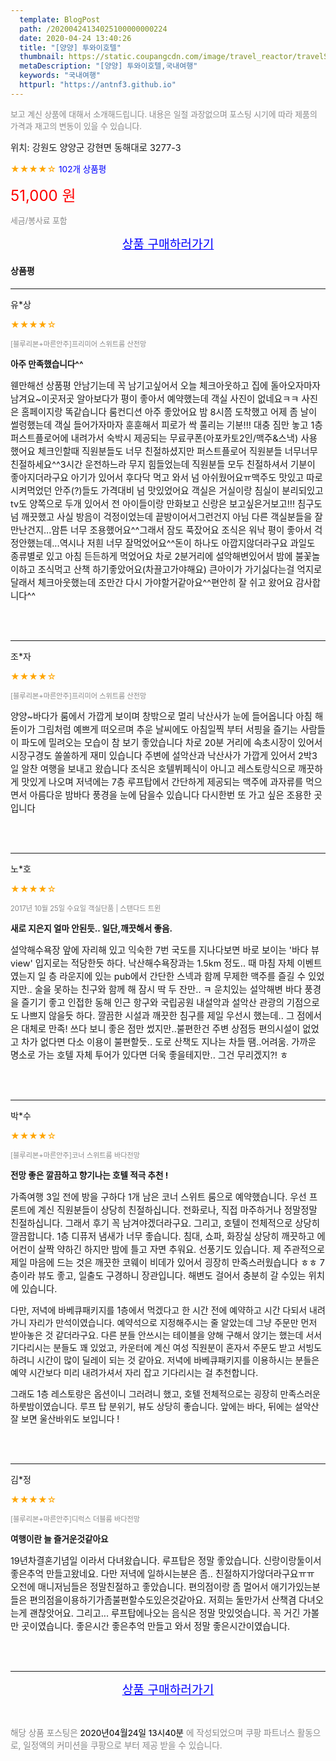 ```yaml
---
  template: BlogPost
  path: /20200424134025100000000224
  date: 2020-04-24 13:40:26
  title: "[양양] 투와이호텔"
  thumbnail: https://static.coupangcdn.com/image/travel_reactor/travelSeller/hotel/A00107938/2f4694e4-27b3-413a-864b-18fa515d84d7.JPG
  metaDescription: "[양양] 투와이호텔,국내여행"
  keywords: "국내여행"
  httpurl: "https://antnf3.github.io"
---
```

  
<span style="color: #888;font-size:0.8rem">보고 계신 상품에 대해서 소개해드립니다.
내용은 일절 과장없으며 포스팅 시기에 따라 제품의 가격과 재고의 변동이 있을 수 있습니다.</span>
  
<span style="font-size: 0.9rem;">위치: 강원도 양양군 강현면 동해대로 3277-3 </span>
  
<span style="color: orange;">★★★★☆</span> <span style="color: blue;font-size: 0.85rem;">102개 상품평</span>
  
<span style="color: red;font-size: 1.5rem;">51,000 원</span>
  
<span style="color: #888;font-size:0.8rem">세금/봉사료 포함</span>





<p align="center"><a href="http://me2.do/F1RBE4no" style="font-size: 1.2rem; color: blue;">상품 구매하러가기</a></p>

#### 상품평
  
---
  
유*상
    
<span style="color: orange;">★★★★☆</span>
    
<span style="color: #888;font-size:0.7rem">[블루리본+마른안주]프리미어 스위트룸 산전망</span>
    
<span style="font-size:0.85rem">**아주 만족했습니다^^**</span>
    
<span style="font-size: 0.9rem;">웬만해선 상품평 안남기는데 꼭 남기고싶어서 오늘 체크아웃하고 집에 돌아오자마자 남겨요~이곳저곳 알아보다가 평이 좋아서 예약했는데 객실 사진이 없네요ㅋㅋ 사진은 홈페이지랑 똑같습니다 룸컨디션 아주 좋았어요 밤 8시쯤 도착했고 어제 좀 날이 썰렁했는데 객실 들어가자마자 훈훈해서 피로가 싹 풀리는 기분!!! 대충 짐만 놓고 1층 퍼스트플로어에 내려가서 숙박시 제공되는 무료쿠폰(아포카토2인/맥주&스낵) 사용했어요 체크인할때 직원분들도 너무 친절하셨지만 퍼스트플로어 직원분들 너무너무 친절하세요^^3시간 운전하느라 무지 힘들었는데 직원분들 모두 친절하셔서 기분이 좋아지더라구요 아기가 있어서 후다닥 먹고 와서 넘 아쉬웠어요ㅠ맥주도 맛있고 따로 시켜먹었던 안주(?)들도 가격대비 넘 맛있었어요 객실은 거실이랑 침실이 분리되있고 tv도 양쪽으로 두개 있어서 전 아이들이랑 만화보고 신랑은 보고싶은거보고!!! 침구도 넘 깨끗했고 사실 방음이 걱정이었는데 끝방이어서그런건지 아님 다른 객실분들을 잘 만난건지...암튼 너무 조용했어요^^그래서 잠도 푹잤어요 조식은 워낙 평이 좋아서 걱정안했는데...역시나 저흰 너무 잘먹었어요^^돈이 하나도 아깝지않더라구요 과일도 종류별로 있고 아침 든든하게 먹었어요 차로 2분거리에 설악해변있어서 밤에 불꽃놀이하고 조식먹고 산책 하기좋았어요(차끌고가야해요) 큰아이가 가기싫다는걸 억지로 달래서 체크아웃했는데 조만간 다시 가야할거같아요^^편안히 잘 쉬고 왔어요 감사합니다^^</span>
    
<br>
<br>

---
  
조*자
    
<span style="color: orange;">★★★★☆</span>
    
<span style="color: #888;font-size:0.7rem">[블루리본+마른안주]프리미어 스위트룸 산전망</span>
    

    
<span style="font-size: 0.9rem;">양양~바다가  룸에서 가깝게 보이며
창밖으로 멀리 낙산사가 눈에 들어옵니다
아침 해돋이가 그림처럼 예쁘게 떠오르며
추운 날씨에도 아침일찍 부터 서핑을 
즐기는 사람들이 파도에 밀려오는 모습이
참 보기 좋았습니다
차로 20분 거리에 속초시장이 있어서
시장구경도 쏠쏠하게 재미 있습니다
주변에 설악산과 낙산사가 가깝게 있어서
2박3일 알찬 여행을 보내고 왔습니다
조식은 호텔뷔페식이 아니고
레스토랑식으로 깨끗하게 맛있게 나오며
저녁에는 7층 루프탑에서 간단하게 
제공되는 맥주에  과자류를 먹으면서
아름다운 밤바다 풍경을 눈에 담을수 있습니다
다시한번 또 가고 싶은 조용한 곳입니다</span>
    
<br>
<br>

---
  
노*호
    
<span style="color: orange;">★★★★☆</span>
    
<span style="color: #888;font-size:0.7rem">2017년 10월 25일 수요일 객실단품 | 스탠다드 트윈</span>
    
<span style="font-size:0.85rem">**새로 지은지 얼마 안된듯.. 일단,깨끗해서 좋음.**</span>
    
<span style="font-size: 0.9rem;">설악해수욕장 앞에 자리해 있고 익숙한 7번 국도를 지나다보면 바로 보이는 '바다 뷰 view' 입지로는 적당한듯 하다. 낙산해수욕장과는 1.5km 정도..
때 마침 자체 이벤트였는지 일 층 라운지에 있는 pub에서 간단한 스넥과 함께 무제한 맥주를 즐길 수 있었지만.. 술을 못하는 친구와 함께 해 잠시 딱 두 잔만.. ㅋ
운치있는 설악해변 바다 풍경을 즐기기 좋고 인접한 동해 인근 항구와 국립공원 내설악과 설악산 관광의 기점으로도 나쁘지 않을듯 하다.
깔끔한 시설과 깨끗한 침구를 제일 우선시 했는데.. 그 점에서은 대체로 만족! 
쓰다 보니 좋은 점만 썼지만..불편한건 주변 상점등 편의시설이 없었고 차가 없다면 다소 이용이 불편할듯..
도로 산책도 지나는 차들 땜..어려움. 
가까운 명소로 가는 호텔 자체 투어가 있다면 더욱 좋을테지만.. 그건 무리겠지?! ㅎ</span>
    
<br>
<br>

---
  
박*수
    
<span style="color: orange;">★★★★☆</span>
    
<span style="color: #888;font-size:0.7rem">[블루리본+마른안주]코너 스위트룸 바다전망</span>
    
<span style="font-size:0.85rem">**전망 좋은 깔끔하고 향기나는 호텔 적극 추천 !**</span>
    
<span style="font-size: 0.9rem;">가족여행 3일 전에 방을 구하다 1개 남은 코너 스위트 룸으로 예약했습니다.
우선 프론트에 계신 직원분들이 상당히 친절하십니다.
전화로나, 직접 마주하거나 정말정말 친절하십니다. 그래서 후기 꼭 남겨야겠더라구요.
그리고, 호텔이 전체적으로 상당히 깔끔합니다. 1층 디퓨저 냄새가 너무 좋습니다.
침대, 쇼파, 화장실 상당히 깨끗하고 에어컨이 살짝 약하긴 하지만 밤에 틀고 자면 추워요. 선풍기도 있습니다.
제 주관적으로 제일 마음에 드는 것은 깨끗한 코웨이 비데가 있어서 굉장히 만족스러웠습니다 ㅎㅎ
7층이라 뷰도 좋고, 일출도 구경하니 장관입니다. 해변도 걸어서 충분히 갈 수있는 위치에 있습니다.

다만, 저녁에 바베큐패키지를 1층에서 먹겠다고 한 시간 전에 예약하고 시간 다되서 내려가니
자리가 만석이였습니다. 예약석으로 지정해주시는 줄 알았는데 그냥 주문만 먼저 받아놓은 것 같더라구요.
다른 분들 안쓰시는 테이블을 양해 구해서 앉기는 했는데 서서 기다리시는 분들도 꽤 있었고,
카운터에 계신 여성 직원분이 혼자서 주문도 받고 서빙도 하려니 시간이 많이 딜레이 되는 것 같아요.
저녁에 바베큐패키지를 이용하시는 분들은 예약 시간보다 미리 내려가셔서 자리 잡고 기다리시는 걸 추천합니다.

그래도 1층 레스토랑은 옵션이니 그러려니 했고, 호텔 전체적으로는 굉장히 만족스러운 하룻밤이였습니다.
루프 탑 분위기, 뷰도 상당히 좋습니다. 앞에는 바다, 뒤에는 설악산 잘 보면 울산바위도 보입니다 !</span>
    
<br>
<br>

---
  
김*정
    
<span style="color: orange;">★★★★☆</span>
    
<span style="color: #888;font-size:0.7rem">[블루리본+마른안주]디럭스 더블룸 바다전망</span>
    
<span style="font-size:0.85rem">**여행이란 늘 즐거운것같아요**</span>
    
<span style="font-size: 0.9rem;">19년차결혼기념일 이라서 다녀왔습니다.
루프탑은 정말 좋았습니다.
신랑이랑둘이서 좋은추억 만들고왔네요.
다만 
저녁에 일하시는분은 좀.. 친절하지가않더라구요ㅠㅠ
오전에 매니저님들은 정말친절하고 좋았습니다.
편의점이랑 좀 멀어서  애기가있는분들은 편의점을이용하기가좀불편할수도있은것같아요.
저희는 둘만가서 산책겸 다녀오는게 괜찮앗어요.
그리고...
루프탑에나오는
음식은 정말 맛있엇습니다.
꼭 거긴 가볼만 곳이였습니다.
좋은시간  좋은추억 만들고 와서 정말 좋은시간이였습니다.</span>
    
<br>
<br>


  
---
  
<p align="center"><a href="http://me2.do/F1RBE4no" style="font-size: 1.2rem; color: blue;">상품 구매하러가기</a></p>
  
<br>
  
<span style="font-size: 0.85rem; color: #888;">해당 상품 포스팅은 <span style="color: #000;"> 2020년04월24일 13시40분 </span> 에 작성되었으며 쿠팡 파트너스 활동으로, 일정액의 커미션을 쿠팡으로 부터 제공 받을 수 있습니다.</span>